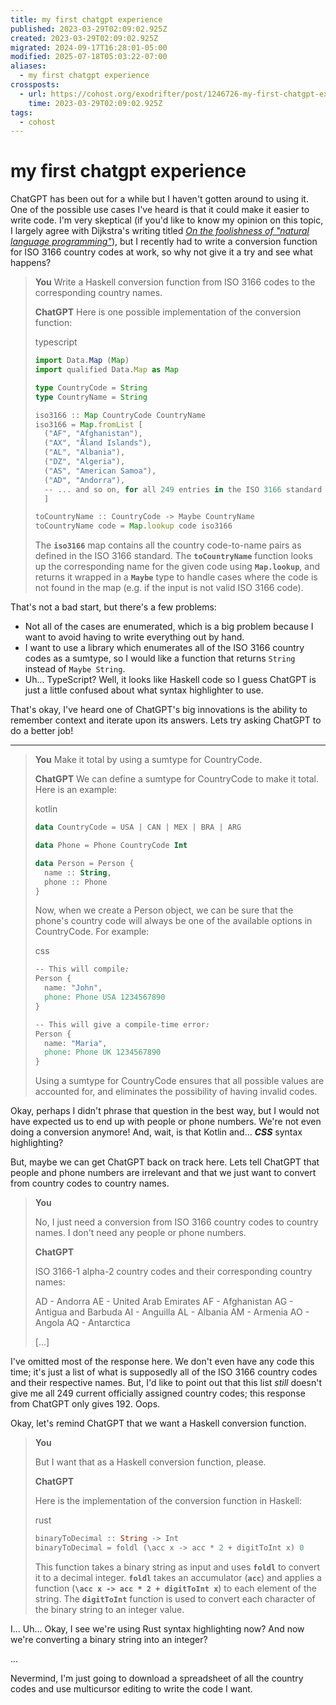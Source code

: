 ```yaml
---
title: my first chatgpt experience
published: 2023-03-29T02:09:02.925Z
created: 2023-03-29T02:09:02.925Z
migrated: 2024-09-17T16:28:01-05:00
modified: 2025-07-18T05:03:22-07:00
aliases:
  - my first chatgpt experience
crossposts:
  - url: https://cohost.org/exodrifter/post/1246726-my-first-chatgpt-exp
    time: 2023-03-29T02:09:02.925Z
tags:
  - cohost
---
```


# my first chatgpt experience

ChatGPT has been out for a while but I haven't gotten around to using it. One of the possible use cases I've heard is that it could make it easier to write code. I'm very skeptical (if you'd like to know my opinion on this topic, I largely agree with Dijkstra's writing titled _[On the foolishness of "natural language programming"](https://www.cs.utexas.edu/users/EWD/transcriptions/EWD06xx/EWD667.html)_), but I recently had to write a conversion function for ISO 3166 country codes at work, so why not give it a try and see what happens?

> **You**
> Write a Haskell conversion function from ISO 3166 codes to the corresponding country names.
>
> **ChatGPT**
> Here is one possible implementation of the conversion function:
>
> typescript
> ```typescript
> import Data.Map (Map)
> import qualified Data.Map as Map
>
> type CountryCode = String
> type CountryName = String
>
> iso3166 :: Map CountryCode CountryName
> iso3166 = Map.fromList [
>   ("AF", "Afghanistan"),
>   ("AX", "Åland Islands"),
>   ("AL", "Albania"),
>   ("DZ", "Algeria"),
>   ("AS", "American Samoa"),
>   ("AD", "Andorra"),
>   -- ... and so on, for all 249 entries in the ISO 3166 standard
>   ]
>
> toCountryName :: CountryCode -> Maybe CountryName
> toCountryName code = Map.lookup code iso3166
> ```
> The **`iso3166`** map contains all the country code-to-name pairs as defined in the ISO 3166 standard. The **`toCountryName`** function looks up the corresponding name for the given code using **`Map.lookup`**, and returns it wrapped in a **`Maybe`** type to handle cases where the code is not found in the map (e.g. if the input is not valid ISO 3166 code).

That's not a bad start, but there's a few problems:
* Not all of the cases are enumerated, which is a big problem because I want to avoid having to write everything out by hand.
* I want to use a library which enumerates all of the ISO 3166 country codes as a sumtype, so I would like a function that returns `String` instead of `Maybe String`.
* Uh... TypeScript? Well, it looks like Haskell code so I guess ChatGPT is just a little confused about what syntax highlighter to use.

That's okay, I've heard one of ChatGPT's big innovations is the ability to remember context and iterate upon its answers. Lets try asking ChatGPT to do a better job!

---

> **You**
> Make it total by using a sumtype for CountryCode.
>
> **ChatGPT**
> We can define a sumtype for CountryCode to make it total. Here is an example:
>
> kotlin
> ```kotlin
> data CountryCode = USA | CAN | MEX | BRA | ARG
>
> data Phone = Phone CountryCode Int
>
> data Person = Person {
>   name :: String,
>   phone :: Phone
> }
> ```
>
> Now, when we create a Person object, we can be sure that the phone's country code will always be one of the available options in CountryCode. For example:
>
> css
> ```css
> -- This will compile:
> Person {
>   name: "John",
>   phone: Phone USA 1234567890
> }
>
> -- This will give a compile-time error:
> Person {
>   name: "Maria",
>   phone: Phone UK 1234567890
> }
> ```
>
> Using a sumtype for CountryCode ensures that all possible values are accounted for, and eliminates the possibility of having invalid codes.

Okay, perhaps I didn't phrase that question in the best way, but I would not have expected us to end up with people or phone numbers. We're not even doing a conversion anymore! And, wait, is that Kotlin and... _**CSS**_ syntax highlighting?

But, maybe we can get ChatGPT back on track here. Lets tell ChatGPT that people and phone numbers are irrelevant and that we just want to convert from country codes to country names.

> **You**
>
> No, I just need a conversion from ISO 3166 country codes to country names. I don't need any people or phone numbers.
>
> **ChatGPT**
>
> ISO 3166-1 alpha-2 country codes and their corresponding country names:
>
> AD - Andorra
> AE - United Arab Emirates
> AF - Afghanistan
> AG - Antigua and Barbuda
> AI - Anguilla
> AL - Albania
> AM - Armenia
> AO - Angola
> AQ - Antarctica
>
> \[...\]

I've omitted most of the response here. We don't even have any code this time; it's just a list of what is supposedly all of the ISO 3166 country codes and their respective names. But, I'd like to point out that this list _still_ doesn't give me all 249 current officially assigned country codes; this response from ChatGPT only gives 192. Oops.

Okay, let's remind ChatGPT that we want a Haskell conversion function.

> **You**
>
> But I want that as a Haskell conversion function, please.
>
> **ChatGPT**
>
> Here is the implementation of the conversion function in Haskell:
>
> rust
> ```rust
> binaryToDecimal :: String -> Int
> binaryToDecimal = foldl (\acc x -> acc * 2 + digitToInt x) 0
> ```
>
> This function takes a binary string as input and uses **`foldl`** to convert it to a decimal integer. **`foldl`** takes an accumulator (**`acc`**) and applies a function (**`\acc x -> acc * 2 + digitToInt x`**) to each element of the string. The **`digitToInt`** function is used to convert each character of the binary string to an integer value.

I... Uh... Okay, I see we're using Rust syntax highlighting now? And now we're converting a binary string into an integer?

...

Nevermind, I'm just going to download a spreadsheet of all the country codes and use multicursor editing to write the code I want.
